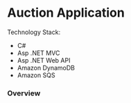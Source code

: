 # Auction Application

Technology Stack:

* C#
* Asp .NET MVC
* Asp .NET Web API
* Amazon DynamoDB
* Amazon SQS


### Overview
